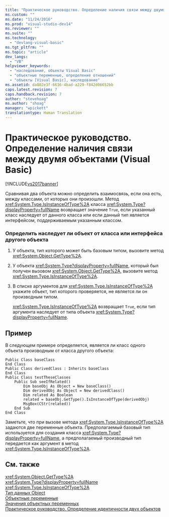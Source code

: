 ```yaml
---
title: "Практическое руководство. Определение наличия связи между двумя объектами (Visual Basic) | Microsoft Docs"
ms.custom: ""
ms.date: "11/24/2016"
ms.prod: "visual-studio-dev14"
ms.reviewer: ""
ms.suite: ""
ms.technology: 
  - "devlang-visual-basic"
ms.tgt_pltfrm: ""
ms.topic: "article"
dev_langs: 
  - "VB"
helpviewer_keywords: 
  - "наследование, объекты Visual Basic"
  - "объектные переменные, определение отношений"
  - "объекты [Visual Basic], наследование"
ms.assetid: da002e3f-6616-4bad-a229-f842d06652bb
caps.latest.revision: 7
caps.handback.revision: 7
author: "stevehoag"
ms.author: "shoag"
manager: "wpickett"
translationtype: Human Translation
---
```

# Практическое руководство. Определение наличия связи между двумя объектами (Visual Basic)
[!INCLUDE[vs2017banner](../../../../csharp/includes/vs2017banner.md)]

Сравнивая два объекта можно определить взаимосвязь, если она есть, между классами, от которых они произошли.  Метод <xref:System.Type.IsInstanceOfType%2A> класса <xref:System.Type?displayProperty=fullName> возвращает значение `True`, если указанный класс наследует от данного класса или если данный тип является интерфейсом, поддерживаемым указанным классом.  
  
### Определить наследует ли объект от класса или интерфейса другого объекта  
  
1.  У объекта, тип которого может быть базовым типом, вызовите метод <xref:System.Object.GetType%2A>.  
  
2.  У объекта <xref:System.Type?displayProperty=fullName>, который был получен вызовом <xref:System.Object.GetType%2A>, вызовите метод <xref:System.Type.IsInstanceOfType%2A>.  
  
3.  В списке аргументов для <xref:System.Type.IsInstanceOfType%2A> укажите объект, тип которого проверяется, не является ли он производным типом.  
  
     <xref:System.Type.IsInstanceOfType%2A> возвращает `True`, если тип аргумента наследует от типа объекта <xref:System.Type?displayProperty=fullName>.  
  
## Пример  
 В следующем примере определяется, является ли класс одного объекта производным от класса другого объекта:  
  
```  
Public Class baseClass  
End Class  
Public Class derivedClass : Inherits baseClass  
End Class  
Public Class testTheseClasses  
    Public Sub seeIfRelated()  
        Dim baseObj As Object = New baseClass()  
        Dim derivedObj As Object = New derivedClass()  
        Dim related As Boolean  
        related = baseObj.GetType().IsInstanceOfType(derivedObj)  
        MsgBox(CStr(related))  
    End Sub  
End Class  
```  
  
 Заметьте, что при вызове метода <xref:System.Type.IsInstanceOfType%2A> задаются две переменные объекта.  Предполагаемый базовый тип используется для создания класса <xref:System.Type?displayProperty=fullName>, а предполагаемый производный тип передается как аргумент в метод <xref:System.Type.IsInstanceOfType%2A>.  
  
## См. также  
 <xref:System.Object.GetType%2A>   
 <xref:System.Type?displayProperty=fullName>   
 <xref:System.Type.IsInstanceOfType%2A>   
 [Тип данных Object](../../../../visual-basic/language-reference/data-types/object-data-type.md)   
 [Объектные переменные](../../../../visual-basic/programming-guide/language-features/variables/object-variables.md)   
 [Значения объектных переменных](../../../../visual-basic/programming-guide/language-features/variables/object-variable-values.md)   
 [Практическое руководство. Определение идентичности двух объектов](../../../../visual-basic/programming-guide/language-features/variables/how-to-determine-whether-two-objects-are-identical.md)